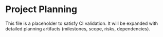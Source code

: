 # Project Planning

This file is a placeholder to satisfy CI validation. It will be expanded with detailed planning artifacts (milestones, scope, risks, dependencies).
